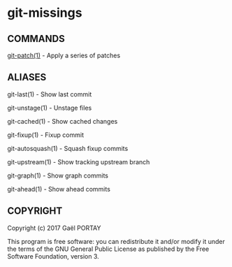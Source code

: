 # git-missings

## COMMANDS

[git-patch(1)](git-patch.1.adoc) - Apply a series of patches

## ALIASES

git-last(1) - Show last commit

git-unstage(1) - Unstage files

git-cached(1) - Show cached changes

git-fixup(1) - Fixup commit

git-autosquash(1) - Squash fixup commits

git-upstream(1) - Show tracking upstream branch

git-graph(1) - Show graph commits

git-ahead(1) - Show ahead commits

## COPYRIGHT

Copyright (c) 2017 Gaël PORTAY

This program is free software: you can redistribute it and/or modify
it under the terms of the GNU General Public License as published by
the Free Software Foundation, version 3.
